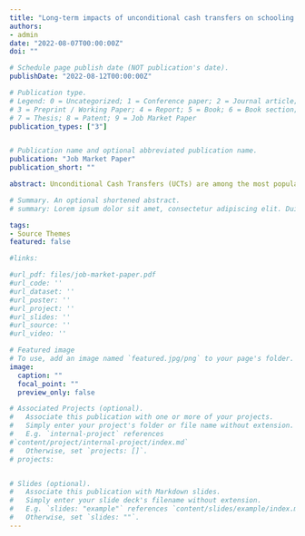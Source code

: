 ```yaml
---
title: "Long-term impacts of unconditional cash transfers on schooling: evidence from Malawi"
authors:
- admin
date: "2022-08-07T00:00:00Z"
doi: ""

# Schedule page publish date (NOT publication's date).
publishDate: "2022-08-12T00:00:00Z"

# Publication type.
# Legend: 0 = Uncategorized; 1 = Conference paper; 2 = Journal article;
# 3 = Preprint / Working Paper; 4 = Report; 5 = Book; 6 = Book section;
# 7 = Thesis; 8 = Patent; 9 = Job Market Paper
publication_types: ["3"]


# Publication name and optional abbreviated publication name.
publication: "Job Market Paper"
publication_short: ""

abstract: Unconditional Cash Transfers (UCTs) are among the most popular social protection programs in Africa. The primary objective of these programs is to reduce poverty and hunger. Short-term evaluations of UCTs in Africa have also documented their effectiveness in increasing school enrollment. However, we still know very little about their effectiveness in the long term. This paper fills this gap in the literature by presenting long-term evidence (8 years since baseline) of a UCT in Malawi on school enrollment and grade attainment. In the long run, I find that older out-of-school girls (ages 10-15 years at baseline) in the early treatment households accumulated more years of schooling than their peers in the late treatment households.

# Summary. An optional shortened abstract.
# summary: Lorem ipsum dolor sit amet, consectetur adipiscing elit. Duis posuere tellus ac convallis placerat. Proin tincidunt magna sed ex sollicitudin condimentum.

tags:
- Source Themes
featured: false

#links:

#url_pdf: files/job-market-paper.pdf
#url_code: ''
#url_dataset: ''
#url_poster: ''
#url_project: ''
#url_slides: ''
#url_source: ''
#url_video: ''

# Featured image
# To use, add an image named `featured.jpg/png` to your page's folder.
image:
  caption: ""
  focal_point: ""
  preview_only: false

# Associated Projects (optional).
#   Associate this publication with one or more of your projects.
#   Simply enter your project's folder or file name without extension.
#   E.g. `internal-project` references
#`content/project/internal-project/index.md`
#   Otherwise, set `projects: []`.
# projects:


# Slides (optional).
#   Associate this publication with Markdown slides.
#   Simply enter your slide deck's filename without extension.
#   E.g. `slides: "example"` references `content/slides/example/index.md`.
#   Otherwise, set `slides: ""`.
---
```

